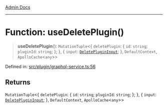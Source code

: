 [Admin Docs](/)

***

# Function: useDeletePlugin()

> **useDeletePlugin**(): `MutationTuple`\<\{ `deletePlugin`: \{ `id`: `string`; `pluginId`: `string`; \}; \}, \{ `input`: [`DeletePluginInput`](plugin\graphql-service\README\interfaces\DeletePluginInput.md); \}, `DefaultContext`, `ApolloCache`\<`any`\>\>

Defined in: [src/plugin/graphql-service.ts:56](https://github.com/PalisadoesFoundation/talawa-admin/blob/main/src/plugin/graphql-service.ts#L56)

## Returns

`MutationTuple`\<\{ `deletePlugin`: \{ `id`: `string`; `pluginId`: `string`; \}; \}, \{ `input`: [`DeletePluginInput`](plugin\graphql-service\README\interfaces\DeletePluginInput.md); \}, `DefaultContext`, `ApolloCache`\<`any`\>\>
